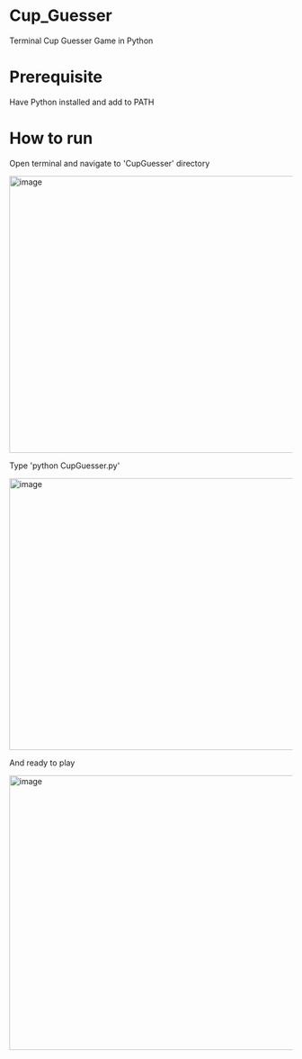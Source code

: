 # Cup_Guesser
Terminal Cup Guesser Game in Python

# Prerequisite
Have Python installed and add to PATH

# How to run
Open terminal and navigate to 'CupGuesser' directory

<img width="803" height="492" alt="image" src="https://github.com/user-attachments/assets/663409dd-323c-41a2-8897-546010dd2105" />

Type 'python CupGuesser.py'

<img width="802" height="483" alt="image" src="https://github.com/user-attachments/assets/0c3a725b-19d0-44ab-8175-7d42d96a6bf7" />

And ready to play

<img width="802" height="488" alt="image" src="https://github.com/user-attachments/assets/0ac823e2-8268-4707-acde-bc91dbf394fa" />
